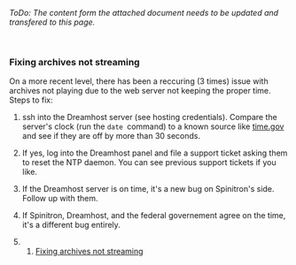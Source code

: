 *ToDo: The content form the attached document needs to be updated and transfered to this page.*

 

### Fixing archives not streaming

On a more recent level, there has been a reccuring (3 times) issue with archives not playing due to the web server not keeping the proper time. Steps to fix:

1.  ssh into the Dreamhost server (see hosting credentials). Compare the server's clock (run the `date `command) to a known source like [time.gov](http://time.gov "http://time.gov") and see if they are off by more than 30 seconds.
2.  If yes, log into the Dreamhost panel and file a support ticket asking them to reset the NTP daemon. You can see previous support tickets if you like.
3.  If the Dreamhost server is on time, it's a new bug on Spinitron's side. Follow up with them.
4.  If Spinitron, Dreamhost, and the federal governement agree on the time, it's a different bug entirely.

1.  1. [Fixing archives not streaming](#Fixing_archives_not_streaming)

